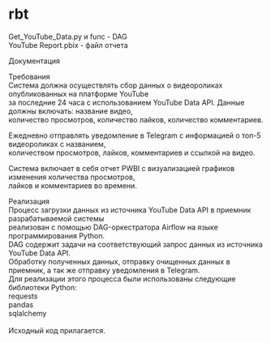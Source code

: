 # rbt

Get_YouTube_Data.py и func - DAG <br />
YouTube Report.pbix - файл отчета <br />


Документация<br />

Требования<br />
Система должна осуществлять сбор данных о видеороликах опубликованных на платформе YouTube<br />
за последние 24 часа с использованием YouTube Data API. Данные должны включать: название видео,<br />
количество просмотров, количество лайков, количество комментариев.<br />

Ежедневно отправлять уведомление в Telegram с информацией о топ-5 видеороликах с названием,<br />
количеством просмотров, лайков, комментариев и ссылкой на видео.<br />

Система включает в себя отчет PWBI с визуализацией графиков изменения количества просмотров,<br />
лайков и комментариев во времени.<br />

Реализация<br />
Процесс загрузки данных из источника YouTube Data API в приемник разрабатываемой системы<br />
реализован с помощью DAG-оркестратора Airflow на языке программирования Python.<br />
DAG содержит задачи на соответствующий запрос данных из источника YouTube Data API.<br />
Обработку полученных данных, отправку очищенных данных в приемник, а так же отправку уведомления в Telegram.<br />
Для реализации этого процесса были использованы следующие библиотеки Python:<br />
  requests<br />
  pandas<br />
  sqlalchemy<br />
  <br />
Исходный код прилагается.<br />

